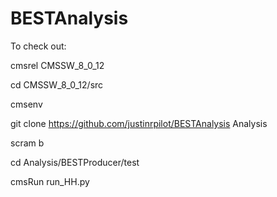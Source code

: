 # BESTAnalysis

To check out:

cmsrel CMSSW_8_0_12

cd CMSSW_8_0_12/src

cmsenv

git clone https://github.com/justinrpilot/BESTAnalysis Analysis

scram b 

cd Analysis/BESTProducer/test

cmsRun run_HH.py
